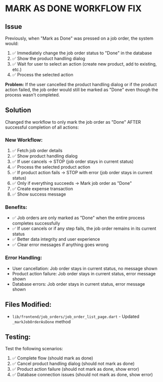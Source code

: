 # MARK AS DONE WORKFLOW FIX

## Issue
Previously, when "Mark as Done" was pressed on a job order, the system would:
1. ✅ Immediately change the job order status to "Done" in the database
2. ✅ Show the product handling dialog
3. ✅ Wait for user to select an action (create new product, add to existing, etc.)
4. ✅ Process the selected action

**Problem:** If the user cancelled the product handling dialog or if the product action failed, the job order would still be marked as "Done" even though the process wasn't completed.

## Solution
Changed the workflow to only mark the job order as "Done" AFTER successful completion of all actions:

### New Workflow:
1. ✅ Fetch job order details
2. ✅ Show product handling dialog
3. ✅ If user cancels → STOP (job order stays in current status)
4. ✅ Process the selected product action
5. ✅ If product action fails → STOP with error (job order stays in current status)
6. ✅ Only if everything succeeds → Mark job order as "Done"
7. ✅ Create expense transaction
8. ✅ Show success message

### Benefits:
- ✅ Job orders are only marked as "Done" when the entire process completes successfully
- ✅ If user cancels or if any step fails, the job order remains in its current status
- ✅ Better data integrity and user experience
- ✅ Clear error messages if anything goes wrong

### Error Handling:
- User cancellation: Job order stays in current status, no message shown
- Product action failure: Job order stays in current status, error message shown
- Database errors: Job order stays in current status, error message shown

## Files Modified:
- `lib/frontend/job_orders/job_order_list_page.dart` - Updated `_markJobOrderAsDone` method

## Testing:
Test the following scenarios:
1. ✅ Complete flow (should mark as done)
2. ✅ Cancel product handling dialog (should not mark as done)
3. ✅ Product action failure (should not mark as done, show error)
4. ✅ Database connection issues (should not mark as done, show error)

